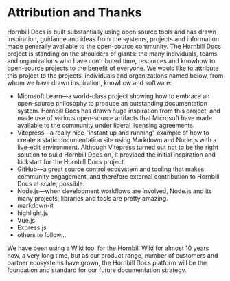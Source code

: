 # Attribution and Thanks

Hornbill Docs is built substantially using open source tools and has drawn inspiration, guidance and ideas from the  systems, projects and information made generally available to the open-source community. The Hornbill Docs project is standing on the shoulders of giants: the many individuals, teams and organizations who have contributed time, resources and knowhow to open-source projects to the benefit of everyone. We would like to attribute this project to the projects, individuals and organizations named below, from whom we have drawn inspiration, knowhow and software:

* Microsoft Learn—a world-class project showing how to embrace an open-source philosophy to produce an outstanding documentation system. Hornbill Docs has drawn huge inspiration from this project, and made use of various open-source artifacts that Microsoft have made available to the community under liberal licensing agreements. 
* Vitepress—a really nice "instant up and running" example of how to create a static documentation site using Markdown and Node.js with a live-edit environment. Although Vitepress turned out not to be the right solution to build Hornbill Docs on, it provided the initial inspiration and kickstart for the Hornbill Docs project. 
* GitHub—a great source control ecosystem and tooling that makes community engagement, and therefore external contribution to Hornbill Docs at scale, possible. 
* Node.js—when development workflows are involved, Node.js and its many projects, libraries and tools are pretty amazing.
* markdown-it
* highlight.js
* Vue.js
* Express.js 
* others to follow... 

We have been using a Wiki tool for the [Hornbill Wiki](https://wiki.hornbill.com) for almost 10 years now, a very long time, but as our product range, number of customers and partner ecosystems have grown, the Hornbill Docs platform will be the foundation and standard for our future documentation strategy. 
